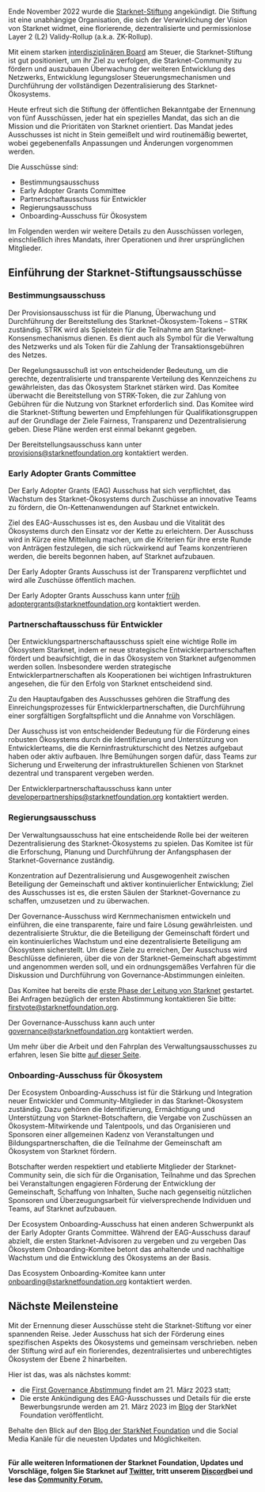 Ende November 2022 wurde die [Starknet-Stiftung](https://medium.com/starkware/introducing-the-starknet-foundation-bd4b4379fbb) angekündigt. Die Stiftung ist eine unabhängige Organisation, die sich der Verwirklichung der Vision von Starknet widmet, eine florierende, dezentralisierte und permissionlose Layer 2 (L2) Validy-Rollup (a.k.a. ZK-Rollup). 

Mit einem starken [interdisziplinären Board](https://medium.com/starknet-foundation/welcome-to-the-world-starknet-foundation-7bd55d5dbc59) am Steuer, die Starknet-Stiftung ist gut positioniert, um ihr Ziel zu verfolgen, die Starknet-Community zu fördern und auszubauen Überwachung der weiteren Entwicklung des Netzwerks, Entwicklung legungsloser Steuerungsmechanismen und Durchführung der vollständigen Dezentralisierung des Starknet-Ökosystems. 

Heute erfreut sich die Stiftung der öffentlichen Bekanntgabe der Ernennung von fünf Ausschüssen, jeder hat ein spezielles Mandat, das sich an die Mission und die Prioritäten von Starknet orientiert. Das Mandat jedes Ausschusses ist nicht in Stein gemeißelt und wird routinemäßig bewertet, wobei gegebenenfalls Anpassungen und Änderungen vorgenommen werden.

Die Ausschüsse sind:

* Bestimmungsausschuss
* Early Adopter Grants Committee
* Partnerschaftausschuss für Entwickler
* Regierungsausschuss
* Onboarding-Ausschuss für Ökosystem

Im Folgenden werden wir weitere Details zu den Ausschüssen vorlegen, einschließlich ihres Mandats, ihrer Operationen und ihrer ursprünglichen Mitglieder.

## Einführung der Starknet-Stiftungsausschüsse 

### Bestimmungsausschuss

Der Provisionsausschuss ist für die Planung, Überwachung und Durchführung der Bereitstellung des Starknet-Ökosystem-Tokens – STRK zuständig. STRK wird als Spielstein für die Teilnahme am Starknet-Konsensmechanismus dienen. Es dient auch als Symbol für die Verwaltung des Netzwerks und als Token für die Zahlung der Transaktionsgebühren des Netzes. 

Der Regelungsausschuß ist von entscheidender Bedeutung, um die gerechte, dezentralisierte und transparente Verteilung des Kennzeichens zu gewährleisten, das das Ökosystem Starknet stärken wird. Das Komitee überwacht die Bereitstellung von STRK-Token, die zur Zahlung von Gebühren für die Nutzung von Starknet erforderlich sind. Das Komitee wird die Starknet-Stiftung bewerten und Empfehlungen für Qualifikationsgruppen auf der Grundlage der Ziele Fairness, Transparenz und Dezentralisierung geben. Diese Pläne werden erst einmal bekannt gegeben.

Der Bereitstellungsausschuss kann unter [provisions@starknetfoundation.org](mailto:provisions@starknetfoundation.org) kontaktiert werden.

### Early Adopter Grants Committee

Der Early Adopter Grants (EAG) Ausschuss hat sich verpflichtet, das Wachstum des Starknet-Ökosystems durch Zuschüsse an innovative Teams zu fördern, die On-Kettenanwendungen auf Starknet entwickeln. 

Ziel des EAG-Ausschusses ist es, den Ausbau und die Vitalität des Ökosystems durch den Einsatz vor der Kette zu erleichtern. Der Ausschuss wird in Kürze eine Mitteilung machen, um die Kriterien für ihre erste Runde von Anträgen festzulegen, die sich rückwirkend auf Teams konzentrieren werden, die bereits begonnen haben, auf Starknet aufzubauen. 

Der Early Adopter Grants Ausschuss ist der Transparenz verpflichtet und wird alle Zuschüsse öffentlich machen.

Der Early Adopter Grants Ausschuss kann unter [früh adoptergrants@starknetfoundation.org](earlyadoptergrants@starknetfoundation.org) kontaktiert werden.

### Partnerschaftausschuss für Entwickler

Der Entwicklungspartnerschaftausschuss spielt eine wichtige Rolle im Ökosystem Starknet, indem er neue strategische Entwicklerpartnerschaften fördert und beaufsichtigt, die in das Ökosystem von Starknet aufgenommen werden sollen. Insbesondere werden strategische Entwicklerpartnerschaften als Kooperationen bei wichtigen Infrastrukturen angesehen, die für den Erfolg von Starknet entscheidend sind.

Zu den Hauptaufgaben des Ausschusses gehören die Straffung des Einreichungsprozesses für Entwicklerpartnerschaften, die Durchführung einer sorgfältigen Sorgfaltspflicht und die Annahme von Vorschlägen. 

Der Ausschuss ist von entscheidender Bedeutung für die Förderung eines robusten Ökosystems durch die Identifizierung und Unterstützung von Entwicklerteams, die die Kerninfrastrukturschicht des Netzes aufgebaut haben oder aktiv aufbauen. Ihre Bemühungen sorgen dafür, dass Teams zur Sicherung und Erweiterung der infrastrukturellen Schienen von Starknet dezentral und transparent vergeben werden. 

Der Entwicklerpartnerschaftausschuss kann unter [developerpartnerships@starknetfoundation.org](mailto:developerpartnerships@starknetfoundation.org) kontaktiert werden.

### Regierungsausschuss

Der Verwaltungsausschuss hat eine entscheidende Rolle bei der weiteren Dezentralisierung des Starknet-Ökosystems zu spielen. Das Komitee ist für die Erforschung, Planung und Durchführung der Anfangsphasen der Starknet-Governance zuständig. 

Konzentration auf Dezentralisierung und Ausgewogenheit zwischen Beteiligung der Gemeinschaft und aktiver kontinuierlicher Entwicklung; Ziel des Ausschusses ist es, die ersten Säulen der Starknet-Governance zu schaffen, umzusetzen und zu überwachen. 

Der Governance-Ausschuss wird Kernmechanismen entwickeln und einführen, die eine transparente, faire und faire Lösung gewährleisten. und dezentralisierte Struktur, die die Beteiligung der Gemeinschaft fördert und ein kontinuierliches Wachstum und eine dezentralisierte Beteiligung am Ökosystem sicherstellt. Um diese Ziele zu erreichen, Der Ausschuss wird Beschlüsse definieren, über die von der Starknet-Gemeinschaft abgestimmt und angenommen werden soll, und ein ordnungsgemäßes Verfahren für die Diskussion und Durchführung von Governance-Abstimmungen einleiten. 

Das Komitee hat bereits die [erste Phase der Leitung von Starknet](https://community.starknet.io/t/starknet-foundation-delegation-for-the-first-vote/11820) gestartet. Bei Anfragen bezüglich der ersten Abstimmung kontaktieren Sie bitte: [firstvote@starknetfoundation.org](mailto:firstvote@starknetfoundation.org).

Der Governance-Ausschuss kann auch unter [governance@starknetfoundation.org](mailto:governance@starknetfoundation.org) kontaktiert werden. 

Um mehr über die Arbeit und den Fahrplan des Verwaltungsausschusses zu erfahren, lesen Sie bitte [auf dieser Seite](https://www.starknet.io/en/posts/governance).

### Onboarding-Ausschuss für Ökosystem

Der Ecosystem Onboarding-Ausschuss ist für die Stärkung und Integration neuer Entwickler und Community-Mitglieder in das Starknet-Ökosystem zuständig. Dazu gehören die Identifizierung, Ermächtigung und Unterstützung von Starknet-Botschaftern, die Vergabe von Zuschüssen an Ökosystem-Mitwirkende und Talentpools, und das Organisieren und Sponsoren einer allgemeinen Kadenz von Veranstaltungen und Bildungspartnerschaften, die die Teilnahme der Gemeinschaft am Ökosystem von Starknet fördern. 

Botschafter werden respektiert und etablierte Mitglieder der Starknet-Community sein, die sich für die Organisation, Teilnahme und das Sprechen bei Veranstaltungen engagieren Förderung der Entwicklung der Gemeinschaft, Schaffung von Inhalten, Suche nach gegenseitig nützlichen Sponsoren und Überzeugungsarbeit für vielversprechende Individuen und Teams, auf Starknet aufzubauen.

Der Ecosystem Onboarding-Ausschuss hat einen anderen Schwerpunkt als der Early Adopter Grants Committee. Während der EAG-Ausschuss darauf abzielt, die ersten Starknet-Advisoren zu vergeben und zu vergeben Das Ökosystem Onboarding-Komitee betont das anhaltende und nachhaltige Wachstum und die Entwicklung des Ökosystems an der Basis. 

Das Ecosystem Onboarding-Komitee kann unter [onboarding@starknetfoundation.org](mailto:onboarding@starknetfoundation.org) kontaktiert werden.

## Nächste Meilensteine

Mit der Ernennung dieser Ausschüsse steht die Starknet-Stiftung vor einer spannenden Reise. Jeder Ausschuss hat sich der Förderung eines spezifischen Aspekts des Ökosystems und gemeinsam verschrieben. neben der Stiftung wird auf ein florierendes, dezentralisiertes und unberechtigtes Ökosystem der Ebene 2 hinarbeiten.  

Hier ist das, was als nächstes kommt: 

* die [First Governance Abstimmung](https://community.starknet.io/t/starknet-foundation-delegation-for-the-first-vote/11820) findet am 21. März 2023 statt;
* Die erste Ankündigung des EAG-Ausschusses und Details für die erste Bewerbungsrunde werden am 21. März 2023 im [Blog](https://www.starknet.io/en/posts/foundation) der StarkNet Foundation veröffentlicht.

Behalte den Blick auf den [Blog der StarkNet Foundation](https://www.starknet.io/en/posts/foundation) und die Social Media Kanäle für die neuesten Updates und Möglichkeiten.

**\
Für alle weiteren Informationen der Starknet Foundation, Updates und Vorschläge, folgen Sie Starknet auf [Twitter](https://twitter.com/Starknet), tritt unserem [Discord](http://starknet.io/discord)bei und lese das [Community Forum.](https://community.starknet.io/)**